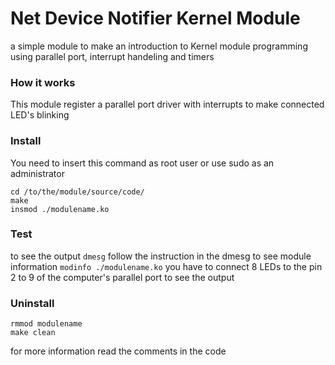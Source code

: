 # Net Device Notifier Kernel Module

a simple module to make an introduction to Kernel module programming using parallel port, interrupt handeling and timers


### How it works
This module register a parallel port driver with interrupts to make connected LED's blinking


### Install
You need to insert this command as root user or use sudo as an administrator
```
cd /to/the/module/source/code/
make
insmod ./modulename.ko
```

### Test
to see the output `dmesg`
follow the instruction in the dmesg
to see module information `modinfo ./modulename.ko`
you have to connect 8 LEDs to the pin 2 to 9 of the computer's parallel port to see the output


### Uninstall
```
rmmod modulename
make clean
```

for more information read the comments in the code
